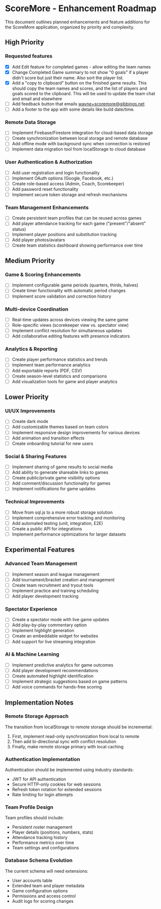 # ScoreMore - Enhancement Roadmap

This document outlines planned enhancements and feature additions for the ScoreMore application, organized by priority and complexity.

## High Priority

### Requested features
- [x] Add Edit feature for completed games - allow editing the team names
- [x] Change Completed Game summary to not show "0 goals" if a player didn't score but just their name. Also sort the player list.
- [x] Add a "copy to clipboard" button on the finished game results. This should copy the team names and scores, and the list of players and goals scored to the clipboard. This will be used to update the team chat and email and elsewhere
- [ ] Add feedback button that emails wayne+scoremore@gibbings.net
- [ ] Add a footer to the app with some details like build date/time.

### Remote Data Storage
- [ ] Implement Firebase/Firestore integration for cloud-based data storage
- [ ] Create synchronization between local storage and remote database
- [ ] Add offline mode with background sync when connection is restored
- [ ] Implement data migration tool from localStorage to cloud database

### User Authentication & Authorization
- [ ] Add user registration and login functionality
- [ ] Implement OAuth options (Google, Facebook, etc.)
- [ ] Create role-based access (Admin, Coach, Scorekeeper)
- [ ] Add password reset functionality
- [ ] Implement secure token storage and refresh mechanisms

### Team Management Enhancements
- [ ] Create persistent team profiles that can be reused across games
- [ ] Add player attendance tracking for each game ("present"/"absent" status)
- [ ] Implement player positions and substitution tracking
- [ ] Add player photos/avatars
- [ ] Create team statistics dashboard showing performance over time

## Medium Priority

### Game & Scoring Enhancements
- [ ] Implement configurable game periods (quarters, thirds, halves)
- [ ] Create timer functionality with automatic period changes
- [ ] Implement score validation and correction history

### Multi-device Coordination
- [ ] Real-time updates across devices viewing the same game
- [ ] Role-specific views (scorekeeper view vs. spectator view)
- [ ] Implement conflict resolution for simultaneous updates
- [ ] Add collaborative editing features with presence indicators

### Analytics & Reporting
- [ ] Create player performance statistics and trends
- [ ] Implement team performance analytics
- [ ] Add exportable reports (PDF, CSV)
- [ ] Create season-level statistics and comparisons
- [ ] Add visualization tools for game and player analytics

## Lower Priority

### UI/UX Improvements
- [ ] Create dark mode
- [ ] Add customizable themes based on team colors
- [ ] Implement responsive design improvements for various devices
- [ ] Add animation and transition effects
- [ ] Create onboarding tutorial for new users

### Social & Sharing Features
- [ ] Implement sharing of game results to social media
- [ ] Add ability to generate shareable links to games
- [ ] Create public/private game visibility options
- [ ] Add comment/discussion functionality for games
- [ ] Implement notifications for game updates

### Technical Improvements
- [ ] Move from sql.js to a more robust storage solution
- [ ] Implement comprehensive error tracking and monitoring
- [ ] Add automated testing (unit, integration, E2E)
- [ ] Create a public API for integrations
- [ ] Implement performance optimizations for larger datasets

## Experimental Features

### Advanced Team Management
- [ ] Implement season and league management
- [ ] Add tournament/bracket creation and management
- [ ] Create team recruitment and tryout tools
- [ ] Implement practice and training scheduling
- [ ] Add player development tracking

### Spectator Experience
- [ ] Create a spectator mode with live game updates
- [ ] Add play-by-play commentary option
- [ ] Implement highlight generation
- [ ] Create an embeddable widget for websites
- [ ] Add support for live streaming integration

### AI & Machine Learning
- [ ] Implement predictive analytics for game outcomes
- [ ] Add player development recommendations
- [ ] Create automated highlight identification
- [ ] Implement strategic suggestions based on game patterns
- [ ] Add voice commands for hands-free scoring

## Implementation Notes

### Remote Storage Approach
The transition from localStorage to remote storage should be incremental:
1. First, implement read-only synchronization from local to remote
2. Then add bi-directional sync with conflict resolution
3. Finally, make remote storage primary with local caching

### Authentication Implementation
Authentication should be implemented using industry standards:
- JWT for API authentication
- Secure HTTP-only cookies for web sessions
- Refresh token rotation for extended sessions
- Rate limiting for login attempts

### Team Profile Design
Team profiles should include:
- Persistent roster management
- Player details (positions, numbers, stats)
- Attendance tracking history
- Performance metrics over time
- Team settings and configurations

### Database Schema Evolution
The current schema will need extensions:
- User accounts table
- Extended team and player metadata
- Game configuration options
- Permissions and access control
- Audit logs for scoring changes
